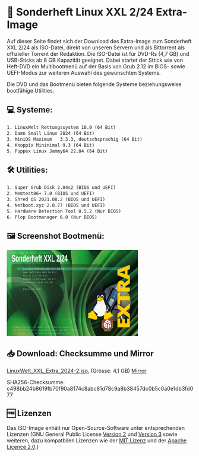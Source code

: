 # 💽 Sonderheft Linux XXL 2/24 Extra-Image

Auf dieser Seite findet sich der Download des Extra-Image zum Sonderheft XXL 2/24 als ISO-Datei, direkt von unseren Servern und als Bittorrent als offizieller Torrent der Redaktion. Die ISO-Datei ist für DVD-Rs (4,7 GB) und USB-Sticks ab 8 GB Kapazität geeignet. Dabei startet der Sttick wie von Heft-DVD ein Multibootmenü auf der Basis von Grub 2.12 im BIOS- sowie UEFI-Modus zur weiteren Auswahl des gewünschten Systems.


Die DVD und das Bootmenü bieten folgende Systeme beziehungsweise bootfähige Utilities.

## 💻 Systeme:
    1. LinuxWelt Rettungssystem 10.0 (64 Bit)  
    2. Damn Small Linux 2024 (64 Bit)  
    3. MiniOS Maximum	3.3.3, deutschsprachig (64 Bit)
    4. Knoppix Mininimal 9.3 (64 Bit)  
    5. Puppex Linux	Jammy64 22.04 (64 Bit)  
    
## 🛠️ Utilities:
    1. Super Grub Disk 2.04s2 (BIOS und UEFI)
    2. Memtest86+ 7.0 (BIOS und UEFI)
    3. Shred OS 2021.08.2 (BIOS und UEFI)
    4. Netboot.xyz 2.0.77 (BIOS und UEFI)
    5. Hardware Detection Tool 0.5.2 (Nur BIOS)
    6. Plop Bootmanager 6.0 (Nur BIOS)

## 🖼️ Screenshot Bootmenü:
<img src="https://raw.githubusercontent.com/LinuxWelt/LinuxWelt/main/docs/images/LinuxWelt_XXL_2024-2-Extra_menu.png" width="70%">

## 📥 Download: Checksumme und Mirror

[LinuxWelt_XXL_Extra_2024-2.iso](https://torrent6.code2decode.com/LinuxWelt_XXL_Extra_2024-2/LinuxWelt_XXL_Extra_2024-2.iso), (Grösse: 4,1 GB)
[Mirror](https://torrent5.code2decode.com/LinuxWelt_XXL_Extra_2024-2/LinuxWelt_XXL_Extra_2024-2.iso)

SHA256-Checksumme: c498bb24b8619fb70f90a8174c8abc81d78c9a8b38457dc0b5c0a0e1db3fd077


## 🆓 Lizenzen
Das ISO-Image enhält nur Open-Source-Software unter entsprechenden Lizenzen (GNU General Public License [Version 2](https://www.gnu.org/licenses/old-licenses/gpl-2.0.en.html) und [Version 3](https://www.gnu.org/licenses/gpl-3.0.en.html) sowie weiteren, dazu kompatbilen Lizenzen wie der [MIT Lizenz](https://opensource.org/licenses/MIT) und der [Apache Licence 2.0](https://www.apache.org/licenses/LICENSE-2.0).) 
